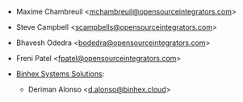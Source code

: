 - Maxime Chambreuil \<<mchambreuil@opensourceintegrators.com>\>
- Steve Campbell \<<scampbells@opensourceintegrators.com>\>
- Bhavesh Odedra \<<bodedra@opensourceintegrators.com>\>
- Freni Patel \<<fpatel@opensourceintegrators.com>\>
- [Binhex Systems Solutions](https://binhex.cloud):

  - Deriman Alonso \<<d.alonso@binhex.cloud>\>

